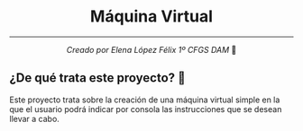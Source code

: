 <center>
 <h1>Máquina Virtual</h1>
 <hr>
 <i>Creado por Elena López Félix 1º CFGS DAM</i> 📝
 <br>
</center>
 <h2>¿De qué trata este proyecto? 🤔</h2> 
 Este proyecto trata sobre la creación de una máquina virtual simple en la que el usuario podrá indicar por consola las instrucciones que se desean llevar a cabo.
 
